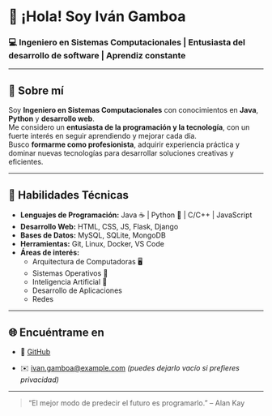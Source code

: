 # 👋 ¡Hola! Soy Iván Gamboa

### 💻 Ingeniero en Sistemas Computacionales | Entusiasta del desarrollo de software | Aprendiz constante

---

## 🚀 Sobre mí

Soy **Ingeniero en Sistemas Computacionales** con conocimientos en **Java**, **Python** y **desarrollo web**.  
Me considero un **entusiasta de la programación y la tecnología**, con un fuerte interés en seguir aprendiendo y mejorar cada día.  
Busco **formarme como profesionista**, adquirir experiencia práctica y dominar nuevas tecnologías para desarrollar soluciones creativas y eficientes.

---

## 🧠 Habilidades Técnicas

- **Lenguajes de Programación:** Java ☕ | Python 🐍 | C/C++ | JavaScript  
- **Desarrollo Web:** HTML, CSS, JS, Flask, Django  
- **Bases de Datos:** MySQL, SQLite, MongoDB  
- **Herramientas:** Git, Linux, Docker, VS Code  
- **Áreas de interés:**  
  - Arquitectura de Computadoras 🖥️  
  - Sistemas Operativos 🧩  
  - Inteligencia Artificial 🤖  
  - Desarrollo de Aplicaciones
  - Redes

---

## 🌐 Encuéntrame en

- 💼 [GitHub](https://github.com/Parlod198902)  

- ✉️ ivan.gamboa@example.com *(puedes dejarlo vacío si prefieres privacidad)*

---

> “El mejor modo de predecir el futuro es programarlo.” – Alan Kay
